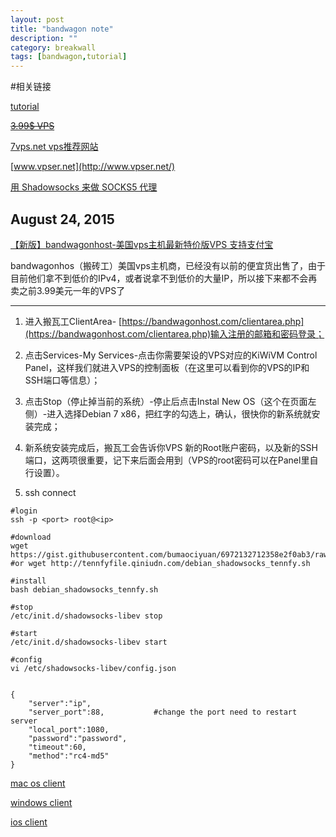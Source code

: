 ```yaml
---
layout: post
title: "bandwagon note"
description: ""
category: breakwall
tags: [bandwagon,tutorial]
---
```


#相关链接

[tutorial](http://www.advertcn.com/thread-20498-1-1.html)

~~[3.99$ VPS](https://bandwagonhost.com/aff.php?aff=322&pid=19)~~

[7vps.net vps推荐网站](http://www.7vps.net/)

[www.vpser.net](http://www.vpser.net/)

[用 Shadowsocks 来做 SOCKS5 代理](http://blog.miskcoo.com/2014/10/shadowsocks-proxy)

August 24, 2015
---

[【新版】bandwagonhost-美国vps主机最新特价版VPS 支持支付宝](http://www.7vps.net/3332.html)

bandwagonhos（搬砖工）美国vps主机商，已经没有以前的便宜货出售了，由于目前他们拿不到低价的IPv4，或者说拿不到低价的大量IP，所以接下来都不会再卖之前3.99美元一年的VPS了

---

1. 进入搬瓦工ClientArea- [https://bandwagonhost.com/clientarea.php](https://bandwagonhost.com/clientarea.php)输入注册的邮箱和密码登录；

2. 点击Services-My Services-点击你需要架设的VPS对应的KiWiVM Control Panel，这样我们就进入VPS的控制面板（在这里可以看到你的VPS的IP和SSH端口等信息）；

3. 点击Stop（停止掉当前的系统）-停止后点击Instal New OS（这个在页面左侧）-进入选择Debian 7 x86，把红字的勾选上，确认，很快你的新系统就安装完成；

4. 新系统安装完成后，搬瓦工会告诉你VPS 新的Root账户密码，以及新的SSH端口，这两项很重要，记下来后面会用到（VPS的root密码可以在Panel里自行设置）。

5. ssh connect
	
```
#login
ssh -p <port> root@<ip>	

#download
wget https://gist.githubusercontent.com/bumaociyuan/6972132712358e2f0ab3/raw/5503365c05badb5ce49be0a94554134aed01d46e/debian_shadowsocks.sh
#or wget http://tennfyfile.qiniudn.com/debian_shadowsocks_tennfy.sh

#install
bash debian_shadowsocks_tennfy.sh

#stop
/etc/init.d/shadowsocks-libev stop

#start
/etc/init.d/shadowsocks-libev start

#config
vi /etc/shadowsocks-libev/config.json
```

```

{
    "server":"ip",
    "server_port":88,			#change the port need to restart server
    "local_port":1080,
    "password":"password",
    "timeout":60,
    "method":"rc4-md5"
}
```

[mac os client](http://sourceforge.net/projects/shadowsocksgui/)

[windows client](https://sourceforge.net/projects/shadowsocksgui/files/dist/)

[ios client](https://github.com/linusyang/MobileShadowSocks)


